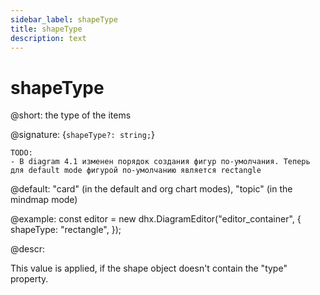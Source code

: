 ```yaml
---
sidebar_label: shapeType
title: shapeType
description: text
---
```


# shapeType

@short: the type of the items

@signature: {`shapeType?: string;`}

```
TODO:
- В diagram 4.1 изменен порядок создания фигур по-умолчания. Теперь для default mode фигурой по-умолчанию является rectangle
```

@default: "card" (in the default and org chart modes), "topic" (in the mindmap mode)

@example:
const editor = new dhx.DiagramEditor("editor_container", {
    shapeType: "rectangle",
});

@descr:

This value is applied, if the shape object doesn't contain the "type" property.
